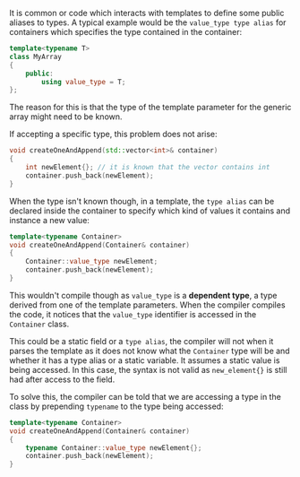 It is common or code which interacts with templates to define some public aliases to types. A typical example would be the `value_type type alias` for containers which specifies the type contained in the container:

```cpp
template<typename T>
class MyArray
{
	public:
		using value_type = T;
};
```

The reason for this is that the type of the template parameter for the generic array might need to be known.

If accepting a specific type, this problem does not arise:

```cpp
void createOneAndAppend(std::vector<int>& container)
{
	int newElement{}; // it is known that the vector contains int
	container.push_back(newElement);
}
```

When the type isn't known though, in a template, the `type alias` can be declared inside the container to specify which kind of values it contains and instance a new value:

```cpp
template<typename Container>
void createOneAndAppend(Container& container)
{
	Container::value_type newElement;
	container.push_back(newElement);
}
```

This wouldn't compile though as `value_type` is a **dependent type**, a type derived from one of the template parameters. When the compiler compiles the code, it notices that the `value_type` identifier is accessed in the `Container` class.

This could be a static field or a `type alias`, the compiler will not when it parses the template as it does not know what the `Container` type will be and whether it has a type alias or a static variable. It assumes a static value is being accessed. In this case, the syntax is not valid as `new_element{}` is still had after access to the field.

To solve this, the compiler can be told that we are accessing a type in the class by prepending `typename` to the type being accessed:

```cpp
template<typename Container>
void createOneAndAppend(Container& container)
{
	typename Container::value_type newElement{};
	container.push_back(newElement);
}
```